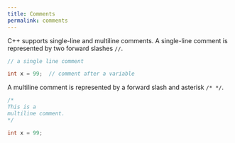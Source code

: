 ```yaml
---
title: Comments
permalink: comments
---
```


C++ supports single-line and multiline comments. A single-line comment is represented by two forward slashes `//`.

```cpp
// a single line comment

int x = 99;  // comment after a variable
```

A multiline comment is represented by a forward slash and asterisk `/* */`.

```cpp
/*
This is a
multiline comment.
*/

int x = 99;
```
